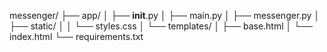 messenger/
├── app/
│   ├── __init__.py
│   ├── main.py
│   ├── messenger.py
│   ├── static/
│   │   └── styles.css
│   └── templates/
│       ├── base.html
│       └── index.html
└── requirements.txt
